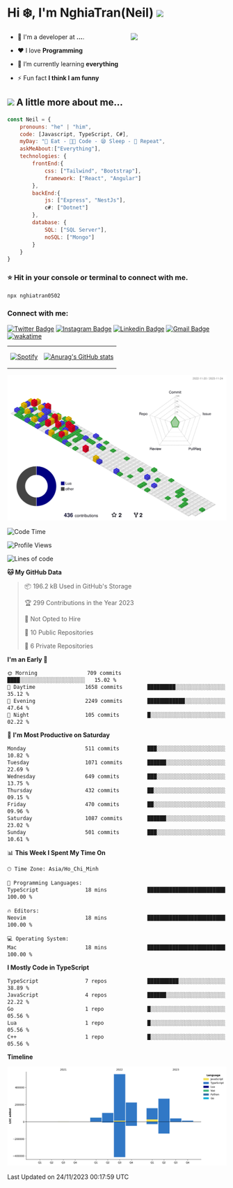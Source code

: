 <h1>Hi ❄️, I'm NghiaTran(Neil) <img src="https://media.giphy.com/media/mGcNjsfWAjY5AEZNw6/giphy.gif" width="50"></h1>

<img align="right" src="https://media.giphy.com/media/M9gbBd9nbDrOTu1Mqx/giphy.gif" width="220">

<!-- [![YouTube Badge](https://img.shields.io/badge/-@Dhruv%20Jain-c4302b?style=flat-square&labelColor=c4302b&logo=youtube&logoColor=white&link=https://www.youtube.com/channel/UCQXt2DMbgcjO5xpAd0cFS8A)](https://www.youtube.com/channel/UCQXt2DMbgcjO5xpAd0cFS8A)  -->


<!-- ## <img src="https://media.giphy.com/media/1GEATImIxEXVR79Dhk/giphy.gif" width="50"> I'm a Developer! -->

<!-- - 🔭 I’m currently working at **STL Solution** -->

- 💼 I'm a developer at **...**.

- ❤️ I love **Programming**

- 🌱 I’m currently learning **everything**

- ⚡ Fun fact **I think I am funny**

<!-- - 🧐 Portfolio Website, https://#.github.io -->

## <img src="https://media.giphy.com/media/VgCDAzcKvsR6OM0uWg/giphy.gif" width="50"> A little more about me...  

```javascript
const Neil = {
    pronouns: "he" | "him",
    code: [Javascript, TypeScript, C#],
    myDay: "🌭 Eat - 🧑‍💻 Code - 😪 Sleep - 🔁 Repeat",
    askMeAbout:["Everything"],
    technologies: {
        frontEnd:{
            css: ["Tailwind", "Bootstrap"],
            framework: ["React", "Angular"]
        },
        backEnd:{
            js: ["Express", "NestJs"],
            c#: ["Dotnet"]
        },
        database: {
            SQL: ["SQL Server"],
            noSQL: ["Mongo"]
        }
    }
}
```
### ⭐️ Hit in your console or terminal to connect with me.

``` bash
npx nghiatran0502
```

<h3 align="left">Connect with me:</h3>

[![Twitter Badge](https://img.shields.io/badge/-@Nghia-1ca0f1?style=flat-square&labelColor=1ca0f1&logo=twitter&logoColor=white&link=https://twitter.com/neil_maddev)](https://twitter.com/neil_maddev) [![Instagram Badge](https://img.shields.io/badge/-@sudo.nghia-F44747?style=flat-square&labelColor=F44747&logo=instagram&logoColor=white&link=https://instagram.com/sudo.nghia)](https://instagram.com/sudo.nghia) [![Linkedin Badge](https://img.shields.io/badge/-NghiaTran-blue?style=flat-square&logo=Linkedin&logoColor=white&link=https://www.linkedin.com/in/nghiatran0502/)](https://www.linkedin.com/in/nghiatran0502/)
[![Gmail Badge](https://img.shields.io/badge/-nd.madlife@gmail.com-c14438?style=flat-square&logo=Gmail&logoColor=white&link=mailto:nd.madlife@gmail.com)](mailto:nd.madlife@gmail.com) [![wakatime](https://wakatime.com/badge/user/98018afb-c649-4152-b3e1-18c27296e9f8.svg)](https://wakatime.com/@98018afb-c649-4152-b3e1-18c27296e9f8)

<table>
<tr>
    <td valign="center">
    
[![Spotify](https://readme-spo.vercel.app/api/spotify)](https://open.spotify.com/user/USER_NAME)
    </td>
    <td valign="center">
    [![Anurag's GitHub stats](https://github-readme-stats.vercel.app/api?username=nghiatran0502&count_private=true&show_icons=true&theme=onedark)](https://github.com/anuraghazra/github-readme-stats)
    </td>
  </tr>
</table>



<!-- [![NghiaTran's GitHub stats](https://github-readme-stats.vercel.app/api?username=NghiaTran0502&theme=dracula&show_icons=true&count_private=true)](https://github.com/NghiaTran0502) -->

<!-- [![NghiaTran's Language](https://github-readme-stats.vercel.app/api/top-langs?username=nghiatran0502&show_icons=true&locale=en&layout=compact&theme=dracula&count_private=true&hide=php)](https://github.com/NghiaTran0502) -->



![](./profile-3d-contrib/profile-gitblock.svg)



<!--START_SECTION:waka-->
![Code Time](http://img.shields.io/badge/Code%20Time-1%2C228%20hrs%2030%20mins-blue)

![Profile Views](http://img.shields.io/badge/Profile%20Views-0-blue)

![Lines of code](https://img.shields.io/badge/From%20Hello%20World%20I%27ve%20Written-1.4%20million%20lines%20of%20code-blue)

**🐱 My GitHub Data** 

> 📦 196.2 kB Used in GitHub's Storage 
 > 
> 🏆 299 Contributions in the Year 2023
 > 
> 🚫 Not Opted to Hire
 > 
> 📜 10 Public Repositories 
 > 
> 🔑 6 Private Repositories 
 > 
**I'm an Early 🐤** 

```text
🌞 Morning                709 commits         ████░░░░░░░░░░░░░░░░░░░░░   15.02 % 
🌆 Daytime                1658 commits        █████████░░░░░░░░░░░░░░░░   35.12 % 
🌃 Evening                2249 commits        ████████████░░░░░░░░░░░░░   47.64 % 
🌙 Night                  105 commits         █░░░░░░░░░░░░░░░░░░░░░░░░   02.22 % 
```
📅 **I'm Most Productive on Saturday** 

```text
Monday                   511 commits         ███░░░░░░░░░░░░░░░░░░░░░░   10.82 % 
Tuesday                  1071 commits        ██████░░░░░░░░░░░░░░░░░░░   22.69 % 
Wednesday                649 commits         ███░░░░░░░░░░░░░░░░░░░░░░   13.75 % 
Thursday                 432 commits         ██░░░░░░░░░░░░░░░░░░░░░░░   09.15 % 
Friday                   470 commits         ██░░░░░░░░░░░░░░░░░░░░░░░   09.96 % 
Saturday                 1087 commits        ██████░░░░░░░░░░░░░░░░░░░   23.02 % 
Sunday                   501 commits         ███░░░░░░░░░░░░░░░░░░░░░░   10.61 % 
```


📊 **This Week I Spent My Time On** 

```text
🕑︎ Time Zone: Asia/Ho_Chi_Minh

💬 Programming Languages: 
TypeScript               18 mins             █████████████████████████   100.00 % 

🔥 Editors: 
Neovim                   18 mins             █████████████████████████   100.00 % 

💻 Operating System: 
Mac                      18 mins             █████████████████████████   100.00 % 
```

**I Mostly Code in TypeScript** 

```text
TypeScript               7 repos             ██████████░░░░░░░░░░░░░░░   38.89 % 
JavaScript               4 repos             ██████░░░░░░░░░░░░░░░░░░░   22.22 % 
Go                       1 repo              █░░░░░░░░░░░░░░░░░░░░░░░░   05.56 % 
Lua                      1 repo              █░░░░░░░░░░░░░░░░░░░░░░░░   05.56 % 
C++                      1 repo              █░░░░░░░░░░░░░░░░░░░░░░░░   05.56 % 
```



**Timeline**

![Lines of Code chart](https://raw.githubusercontent.com/NghiaTran0502/NghiaTran0502/main/assets/bar_graph.png)


 Last Updated on 24/11/2023 00:17:59 UTC
<!--END_SECTION:waka-->
